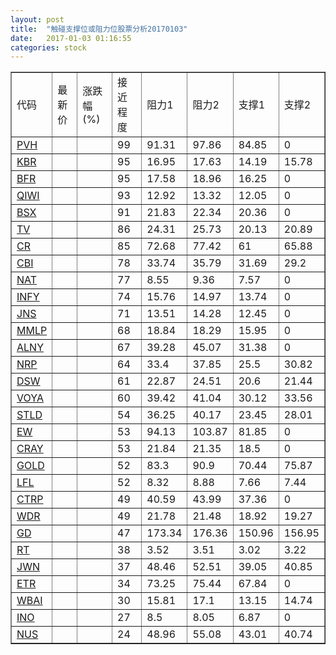 ```yaml
---
layout: post
title:  "触碰支撑位或阻力位股票分析20170103"
date:   2017-01-03 01:16:55
categories: stock
---
```

<script type="text/javascript">
var stockList = []
stockList.push('gb_pvh');
stockList.push('gb_kbr');
stockList.push('gb_bfr');
stockList.push('gb_qiwi');
stockList.push('gb_bsx');
stockList.push('gb_tv');
stockList.push('gb_cr');
stockList.push('gb_cbi');
stockList.push('gb_nat');
stockList.push('gb_infy');
stockList.push('gb_jns');
stockList.push('gb_mmlp');
stockList.push('gb_alny');
stockList.push('gb_nrp');
stockList.push('gb_dsw');
stockList.push('gb_voya');
stockList.push('gb_stld');
stockList.push('gb_ew');
stockList.push('gb_cray');
stockList.push('gb_gold');
stockList.push('gb_lfl');
stockList.push('gb_ctrp');
stockList.push('gb_wdr');
stockList.push('gb_gd');
stockList.push('gb_rt');
stockList.push('gb_jwn');
stockList.push('gb_etr');
stockList.push('gb_wbai');
stockList.push('gb_ino');
stockList.push('gb_nus');
</script>
<table border="1">
 <tr>
 <td>代码</td>
 <td>最新价</td>
 <td>涨跌幅(%)</td>
 <td>接近程度</td>
 <td>阻力1</td>
 <td>阻力2</td>
 <td>支撑1</td>
 <td>支撑2</td>
</tr>
  <tr id="pvh" class="red">
  <td><a href="http://stock.finance.sina.com.cn/usstock/quotes/PVH.html" target="_blank">PVH</a></td><td></td><td></td><td>99</td><td>91.31</td><td>97.86</td><td>84.85</td><td>0</td></tr>
  <tr id="kbr" class="red">
  <td><a href="http://stock.finance.sina.com.cn/usstock/quotes/KBR.html" target="_blank">KBR</a></td><td></td><td></td><td>95</td><td>16.95</td><td>17.63</td><td>14.19</td><td>15.78</td></tr>
  <tr id="bfr" class="red">
  <td><a href="http://stock.finance.sina.com.cn/usstock/quotes/BFR.html" target="_blank">BFR</a></td><td></td><td></td><td>95</td><td>17.58</td><td>18.96</td><td>16.25</td><td>0</td></tr>
  <tr id="qiwi" class="red">
  <td><a href="http://stock.finance.sina.com.cn/usstock/quotes/QIWI.html" target="_blank">QIWI</a></td><td></td><td></td><td>93</td><td>12.92</td><td>13.32</td><td>12.05</td><td>0</td></tr>
  <tr id="bsx" class="red">
  <td><a href="http://stock.finance.sina.com.cn/usstock/quotes/BSX.html" target="_blank">BSX</a></td><td></td><td></td><td>91</td><td>21.83</td><td>22.34</td><td>20.36</td><td>0</td></tr>
  <tr id="tv" class="green">
  <td><a href="http://stock.finance.sina.com.cn/usstock/quotes/TV.html" target="_blank">TV</a></td><td></td><td></td><td>86</td><td>24.31</td><td>25.73</td><td>20.13</td><td>20.89</td></tr>
  <tr id="cr" class="red">
  <td><a href="http://stock.finance.sina.com.cn/usstock/quotes/CR.html" target="_blank">CR</a></td><td></td><td></td><td>85</td><td>72.68</td><td>77.42</td><td>61</td><td>65.88</td></tr>
  <tr id="cbi" class="green">
  <td><a href="http://stock.finance.sina.com.cn/usstock/quotes/CBI.html" target="_blank">CBI</a></td><td></td><td></td><td>78</td><td>33.74</td><td>35.79</td><td>31.69</td><td>29.2</td></tr>
  <tr id="nat" class="red">
  <td><a href="http://stock.finance.sina.com.cn/usstock/quotes/NAT.html" target="_blank">NAT</a></td><td></td><td></td><td>77</td><td>8.55</td><td>9.36</td><td>7.57</td><td>0</td></tr>
  <tr id="infy" class="red">
  <td><a href="http://stock.finance.sina.com.cn/usstock/quotes/INFY.html" target="_blank">INFY</a></td><td></td><td></td><td>74</td><td>15.76</td><td>14.97</td><td>13.74</td><td>0</td></tr>
  <tr id="jns" class="red">
  <td><a href="http://stock.finance.sina.com.cn/usstock/quotes/JNS.html" target="_blank">JNS</a></td><td></td><td></td><td>71</td><td>13.51</td><td>14.28</td><td>12.45</td><td>0</td></tr>
  <tr id="mmlp" class="green">
  <td><a href="http://stock.finance.sina.com.cn/usstock/quotes/MMLP.html" target="_blank">MMLP</a></td><td></td><td></td><td>68</td><td>18.84</td><td>18.29</td><td>15.95</td><td>0</td></tr>
  <tr id="alny" class="red">
  <td><a href="http://stock.finance.sina.com.cn/usstock/quotes/ALNY.html" target="_blank">ALNY</a></td><td></td><td></td><td>67</td><td>39.28</td><td>45.07</td><td>31.38</td><td>0</td></tr>
  <tr id="nrp" class="red">
  <td><a href="http://stock.finance.sina.com.cn/usstock/quotes/NRP.html" target="_blank">NRP</a></td><td></td><td></td><td>64</td><td>33.4</td><td>37.85</td><td>25.5</td><td>30.82</td></tr>
  <tr id="dsw" class="red">
  <td><a href="http://stock.finance.sina.com.cn/usstock/quotes/DSW.html" target="_blank">DSW</a></td><td></td><td></td><td>61</td><td>22.87</td><td>24.51</td><td>20.6</td><td>21.44</td></tr>
  <tr id="voya" class="red">
  <td><a href="http://stock.finance.sina.com.cn/usstock/quotes/VOYA.html" target="_blank">VOYA</a></td><td></td><td></td><td>60</td><td>39.42</td><td>41.04</td><td>30.12</td><td>33.56</td></tr>
  <tr id="stld" class="red">
  <td><a href="http://stock.finance.sina.com.cn/usstock/quotes/STLD.html" target="_blank">STLD</a></td><td></td><td></td><td>54</td><td>36.25</td><td>40.17</td><td>23.45</td><td>28.01</td></tr>
  <tr id="ew" class="red">
  <td><a href="http://stock.finance.sina.com.cn/usstock/quotes/EW.html" target="_blank">EW</a></td><td></td><td></td><td>53</td><td>94.13</td><td>103.87</td><td>81.85</td><td>0</td></tr>
  <tr id="cray" class="red">
  <td><a href="http://stock.finance.sina.com.cn/usstock/quotes/CRAY.html" target="_blank">CRAY</a></td><td></td><td></td><td>53</td><td>21.84</td><td>21.35</td><td>18.5</td><td>0</td></tr>
  <tr id="gold" class="green">
  <td><a href="http://stock.finance.sina.com.cn/usstock/quotes/GOLD.html" target="_blank">GOLD</a></td><td></td><td></td><td>52</td><td>83.3</td><td>90.9</td><td>70.44</td><td>75.87</td></tr>
  <tr id="lfl" class="red">
  <td><a href="http://stock.finance.sina.com.cn/usstock/quotes/LFL.html" target="_blank">LFL</a></td><td></td><td></td><td>52</td><td>8.32</td><td>8.88</td><td>7.66</td><td>7.44</td></tr>
  <tr id="ctrp" class="red">
  <td><a href="http://stock.finance.sina.com.cn/usstock/quotes/CTRP.html" target="_blank">CTRP</a></td><td></td><td></td><td>49</td><td>40.59</td><td>43.99</td><td>37.36</td><td>0</td></tr>
  <tr id="wdr" class="green">
  <td><a href="http://stock.finance.sina.com.cn/usstock/quotes/WDR.html" target="_blank">WDR</a></td><td></td><td></td><td>49</td><td>21.78</td><td>21.48</td><td>18.92</td><td>19.27</td></tr>
  <tr id="gd" class="red">
  <td><a href="http://stock.finance.sina.com.cn/usstock/quotes/GD.html" target="_blank">GD</a></td><td></td><td></td><td>47</td><td>173.34</td><td>176.36</td><td>150.96</td><td>156.95</td></tr>
  <tr id="rt" class="green">
  <td><a href="http://stock.finance.sina.com.cn/usstock/quotes/RT.html" target="_blank">RT</a></td><td></td><td></td><td>38</td><td>3.52</td><td>3.51</td><td>3.02</td><td>3.22</td></tr>
  <tr id="jwn" class="red">
  <td><a href="http://stock.finance.sina.com.cn/usstock/quotes/JWN.html" target="_blank">JWN</a></td><td></td><td></td><td>37</td><td>48.46</td><td>52.51</td><td>39.05</td><td>40.85</td></tr>
  <tr id="etr" class="green">
  <td><a href="http://stock.finance.sina.com.cn/usstock/quotes/ETR.html" target="_blank">ETR</a></td><td></td><td></td><td>34</td><td>73.25</td><td>75.44</td><td>67.84</td><td>0</td></tr>
  <tr id="wbai" class="red">
  <td><a href="http://stock.finance.sina.com.cn/usstock/quotes/WBAI.html" target="_blank">WBAI</a></td><td></td><td></td><td>30</td><td>15.81</td><td>17.1</td><td>13.15</td><td>14.74</td></tr>
  <tr id="ino" class="green">
  <td><a href="http://stock.finance.sina.com.cn/usstock/quotes/INO.html" target="_blank">INO</a></td><td></td><td></td><td>27</td><td>8.5</td><td>8.05</td><td>6.87</td><td>0</td></tr>
  <tr id="nus" class="red">
  <td><a href="http://stock.finance.sina.com.cn/usstock/quotes/NUS.html" target="_blank">NUS</a></td><td></td><td></td><td>24</td><td>48.96</td><td>55.08</td><td>43.01</td><td>40.74</td></tr>
</table>
